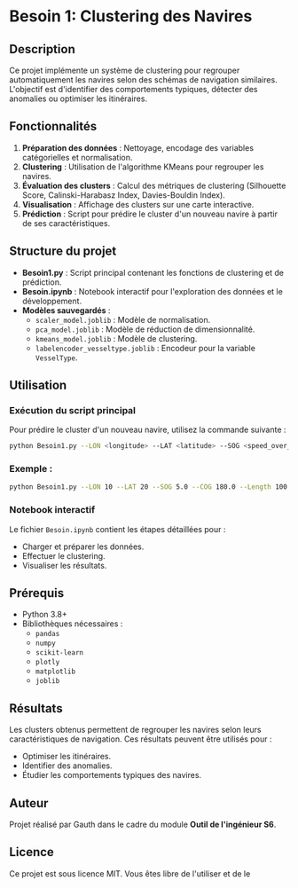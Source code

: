 # Besoin 1: Clustering des Navires

## Description
Ce projet implémente un système de clustering pour regrouper automatiquement les navires selon des schémas de navigation similaires. L'objectif est d'identifier des comportements typiques, détecter des anomalies ou optimiser les itinéraires.

## Fonctionnalités
1. **Préparation des données** : Nettoyage, encodage des variables catégorielles et normalisation.
2. **Clustering** : Utilisation de l'algorithme KMeans pour regrouper les navires.
3. **Évaluation des clusters** : Calcul des métriques de clustering (Silhouette Score, Calinski-Harabasz Index, Davies-Bouldin Index).
4. **Visualisation** : Affichage des clusters sur une carte interactive.
5. **Prédiction** : Script pour prédire le cluster d'un nouveau navire à partir de ses caractéristiques.

## Structure du projet
- **Besoin1.py** : Script principal contenant les fonctions de clustering et de prédiction.
- **Besoin.ipynb** : Notebook interactif pour l'exploration des données et le développement.
- **Modèles sauvegardés** :
  - `scaler_model.joblib` : Modèle de normalisation.
  - `pca_model.joblib` : Modèle de réduction de dimensionnalité.
  - `kmeans_model.joblib` : Modèle de clustering.
  - `labelencoder_vesseltype.joblib` : Encodeur pour la variable `VesselType`.

## Utilisation
### Exécution du script principal
Pour prédire le cluster d'un nouveau navire, utilisez la commande suivante :
```bash
python Besoin1.py --LON <longitude> --LAT <latitude> --SOG <speed_over_ground> --COG <course_over_ground> --Length <length> --Width <width> --Draft <draft> --Heading <heading> --VesselType <vessel_type>
```

### Exemple :
```bash
python Besoin1.py --LON 10 --LAT 20 --SOG 5.0 --COG 180.0 --Length 100 --Width 20 --Draft 5 --Heading 90 --VesselType 60
```

### Notebook interactif
Le fichier `Besoin.ipynb` contient les étapes détaillées pour :
- Charger et préparer les données.
- Effectuer le clustering.
- Visualiser les résultats.

## Prérequis
- Python 3.8+
- Bibliothèques nécessaires :
  - `pandas`
  - `numpy`
  - `scikit-learn`
  - `plotly`
  - `matplotlib`
  - `joblib`

## Résultats
Les clusters obtenus permettent de regrouper les navires selon leurs caractéristiques de navigation. Ces résultats peuvent être utilisés pour :
- Optimiser les itinéraires.
- Identifier des anomalies.
- Étudier les comportements typiques des navires.

## Auteur
Projet réalisé par Gauth dans le cadre du module **Outil de l'ingénieur S6**.

## Licence
Ce projet est sous licence MIT. Vous êtes libre de l'utiliser et de le